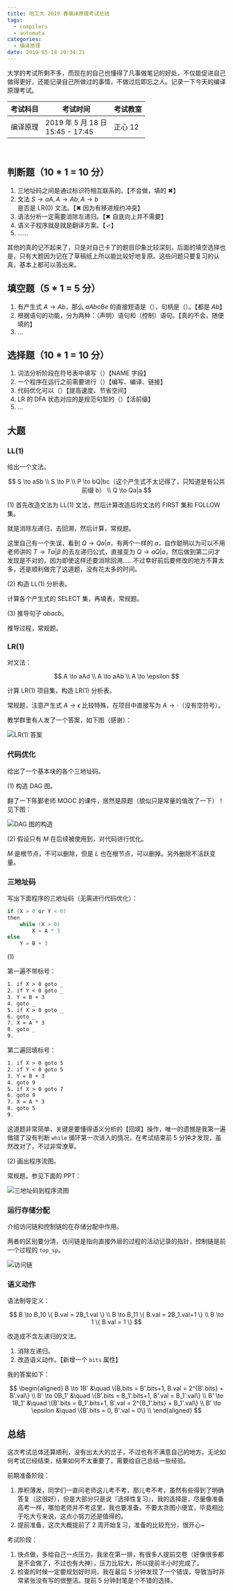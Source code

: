 ```yaml
---
title: 哈工大 2019 春编译原理考试总结
tags:
  - compilers
  - automata
categories:
  - 编译原理
date: 2019-05-18 20:34:21
---
```


大学的考试所剩不多，而现在的自己也懂得了凡事做笔记的好处，不仅能促进自己做得更好，还能记录自己所做过的事情，不做过后即忘之人。记录一下今天的编译原理考试。

|考试科目|考试时间|考试教室|
|-------|----------|-----|
|编译原理|2019 年 5 月 18 日 <br> 15:45 - 17:45|正心 12|

<br>

<!-- more -->

## 判断题（10 * 1 = 10 分）

1. 三地址码之间是通过标识符相互联系的。【不会做，填的 ✖】
2. 文法 $S \to aA, A \to Ab, A \to b$ 是否是 LR(0) 文法。【✖ 因为有移进规约冲突】
3. 语法分析一定需要消除左递归。【✖ 自底向上并不需要】
4. 语义子程序就是就是翻译方案。【✓】
5. ……

其他的真的记不起来了，只是对自己卡了的题目印象比较深刻，后面的填空选择也是，只有大题因为记在了草稿纸上所以能比较好地复原。这些问题只要复习的认真，基本上都可以答出来。

## 填空题（5 * 1 = 5 分）

1. 有产生式 $A \to Ab$，那么 $aAbcBe$ 的直接短语是（），句柄是（）。【都是 $Ab$】
2. 根据语句的功能，分为两种：（声明）语句和（控制）语句。【真的不会，随便填的】
3. ...

## 选择题（10 * 1 = 10 分）

1. 词法分析阶段在符号表中填写（）【NAME 字段】
2. 一个程序在运行之前需要进行（）【编写、编译、链接】
3. 代码优化可以（）【提高速度、节省空间】
4. LR 的 DFA 状态对应的是规范句型的（）【活前缀】
5. ...

## 大题

### LL(1)

给出一个文法。

$$
S \to aSb \\
S \to P \\
P \to bQ|bc（这个产生式不太记得了，只知道是有公共前缀 b） \\
Q \to Qa|a
$$

(1) 首先改造文法为 LL(1) 文法，然后计算改造后的文法的 FIRST 集和 FOLLOW 集。

就是消除左递归，去回溯，然后计算，常规题。

这里自己有一个失误，看到 $Q \to Qa|a$，有两个一样的 $a$，自作聪明以为可以不用老师讲的 $T \to T\alpha|\beta$ 的去左递归公式，直接变为 $Q \to aQ|a$，然后做到第二问才发现是不对的，因为即使这样还要消除回溯……不过幸好前后要修改的地方不算太多，还是顺利做完了这道题，没有花太多的时间。

(2) 构造 LL(1) 分析表。

计算各个产生式的 SELECT 集，再填表，常规题。

(3) 推导句子 $abacb$。

推导过程，常规题。

### LR(1)

对文法：

$$
A \to aAd \\
A \to aAb \\
A \to \epsilon
$$

计算 LR(1) 项目集，构造 LR(1) 分析表。

常规题，注意产生式 $A \to \epsilon$ 比较特殊，在项目中直接写为 $A \to \cdot$（没有空符号）。

教学群里有人发了一个答案，如下图（感谢）：

![LR(1) 答案](https://i.loli.net/2019/05/18/5cdff8078fe9c74022.jpg)

### 代码优化

给出了一个基本块的各个三地址码。

(1) 构造 DAG 图。

翻了一下陈鄞老师 MOOC 的课件，居然是原题（貌似只是常量的值改了一下）！见下图：

![DAG 图的构造](https://i.loli.net/2019/05/18/5cdfefc3a1f6b48160.png)

(2) 假设只有 $M$ 在后续被使用到，对代码进行优化。

$M$ 是根节点，不可以删除，但是 $L$ 也在根节点，可以删掉。另外删除不活跃变量。

### 三地址码

写出下面程序的三地址码（无需进行代码优化）：

```c
if (X > 0 or Y < 0)
then
    while (X > 0)
        X = A * 3
else
    Y = B + 3
```

(1)

第一遍不带标号：

```txt
1. if X > 0 goto _
2. if Y < 0 goto _
3. Y = B + 3
4. goto _
5. if X > 0 goto _
6. goto _
7. X = A * 3
8. goto _
9.
```

第二遍回填标号：

```txt
1. if X > 0 goto 5
2. if Y < 0 goto 5
3. Y = B + 3
4. goto 9
5. if X > 0 goto 7
6. goto 9
7. X = A * 3
8. goto 5
9.
```

这道题非常简单，关键是要懂得语义分析的【回填】操作，唯一的遗憾是我第一遍做错了没有判断 `while` 循环第一次进入的情况，在考试结束前 5 分钟才发现，虽然改对了，不过非常潦草。

(2) 画出程序流图。

常规题。参见下面的 PPT：

![三地址码到程序流图](https://i.loli.net/2019/05/18/5cdff5a0da33063149.png)

### 运行存储分配

介绍访问链和控制链的在存储分配中作用。

两者的区别要分清，访问链是指向直接外层的过程的活动记录的指针，控制链是前一个过程的 `top_sp`。

![访问链](https://i.loli.net/2019/05/18/5cdff23010b2b44816.png)

### 语义动作

语法制导定义：

$$
B \to B_10 \{ B.val = 2B_1.val \} \\
B \to B_11 \{ B.val = 2B_1.val+1 \} \\
B \to 1 \{ B.val = 1 \}
$$

改造成不含左递归的文法。

1. 消除左递归。
2. 改造语义动作。【新增一个 `bits` 属性】

我的答案如下：

$$
\begin{aligned}
B \to 1B' &\quad \{B.bits = B'.bits+1, B.val = 2^{B'.bits} + B'.val\} \\
B' \to 0B_1' &\quad \{B'.bits = B_1'.bits+1, B'.val = B_1'.val\} \\
B' \to 1B_1' &\quad \{B'.bits = B_1'.bits+1, B'.val = 2^{B_1'.bits} + B_1'.val\} \\
B' \to \epsilon &\quad \{B'.bits = 0, B'.val = 0\} \\
\end{aligned}
$$

## 总结

这次考试总体还算顺利，没有出太大的岔子，不过也有不满意自己的地方。无论如何考试已经结束，结果如何不太重要了，需要给自己总结一些经验。

前期准备阶段：

1. 厚积薄发，同学们一直问老师这儿考不考，那儿考不考，虽然有些得到了明确答复（这很好），但是大部分只是说『选择性复习』，我的选择是，尽量像准备高考一样，哪怕老师并不考这里，我也要准备，不要太贪图小便宜，毕竟相比于吃大亏来说，这点小努力还是值得的。
2. 提前准备，这次大概提前了 2 周开始复习，准备的比较充分，很开心~

考试阶段：

1. 快点做，多给自己一点压力，我坐在第一排，有很多人提前交卷（好像很多都是不会做了，不过也有大神），压力比较大，所以提前半小时完成了。
2. 检查的时候一定要规划好时间，我在最后 5 分钟发现了一个错误，导致当时非常紧张没有写的很整洁。提前 5 分钟封笔是个不错的选择。
